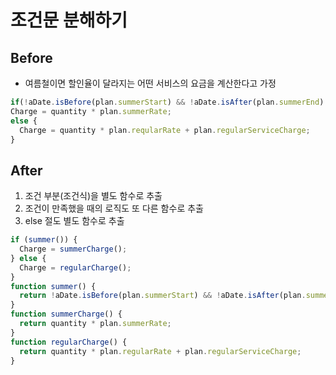# 조건문 분해하기

## Before

- 여름철이면 할인율이 달라지는 어떤 서비스의 요금을 계산한다고 가정

```javascript
if(!aDate.isBefore(plan.summerStart) && !aDate.isAfter(plan.summerEnd)
Charge = quantity * plan.summerRate;
else {
  Charge = quantity * plan.reqularRate + plan.regularServiceCharge;
}
```

## After

1. 조건 부분(조건식)을 별도 함수로 추출
2. 조건이 만족했을 때의 로직도 또 다른 함수로 추출
3. else 절도 별도 함수로 추출

```javascript
if (summer()) {
  Charge = summerCharge();
} else {
  Charge = regularCharge();
}
function summer() {
  return !aDate.isBefore(plan.summerStart) && !aDate.isAfter(plan.summerEnd);
}
function summerCharge() {
  return quantity * plan.summerRate;
}
function regularCharge() {
  return quantity * plan.regularRate + plan.regularServiceCharge;
}
```
